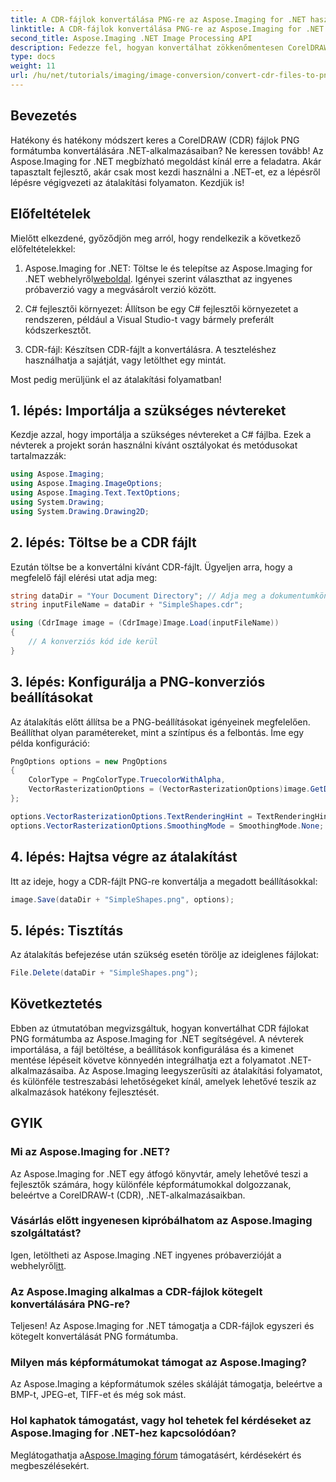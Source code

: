 ```yaml
---
title: A CDR-fájlok konvertálása PNG-re az Aspose.Imaging for .NET használatával
linktitle: A CDR-fájlok konvertálása PNG-re az Aspose.Imaging for .NET használatával
second_title: Aspose.Imaging .NET Image Processing API
description: Fedezze fel, hogyan konvertálhat zökkenőmentesen CorelDRAW (CDR) fájlokat PNG formátumba .NET-alkalmazásaiban az Aspose.Imaging segítségével. Ez az átfogó útmutató lépésről lépésre tartalmaz utasításokat.
type: docs
weight: 11
url: /hu/net/tutorials/imaging/image-conversion/convert-cdr-files-to-png/
---
```

## Bevezetés

Hatékony és hatékony módszert keres a CorelDRAW (CDR) fájlok PNG formátumba konvertálására .NET-alkalmazásaiban? Ne keressen tovább! Az Aspose.Imaging for .NET megbízható megoldást kínál erre a feladatra. Akár tapasztalt fejlesztő, akár csak most kezdi használni a .NET-et, ez a lépésről lépésre végigvezeti az átalakítási folyamaton. Kezdjük is!

## Előfeltételek

Mielőtt elkezdené, győződjön meg arról, hogy rendelkezik a következő előfeltételekkel:

1.  Aspose.Imaging for .NET: Töltse le és telepítse az Aspose.Imaging for .NET webhelyről[weboldal](https://releases.aspose.com/imaging/net/). Igényei szerint választhat az ingyenes próbaverzió vagy a megvásárolt verzió között.

2. C# fejlesztői környezet: Állítson be egy C# fejlesztői környezetet a rendszeren, például a Visual Studio-t vagy bármely preferált kódszerkesztőt.

3. CDR-fájl: Készítsen CDR-fájlt a konvertálásra. A teszteléshez használhatja a sajátját, vagy letölthet egy mintát.

Most pedig merüljünk el az átalakítási folyamatban!

## 1. lépés: Importálja a szükséges névtereket

Kezdje azzal, hogy importálja a szükséges névtereket a C# fájlba. Ezek a névterek a projekt során használni kívánt osztályokat és metódusokat tartalmazzák:

```csharp
using Aspose.Imaging;
using Aspose.Imaging.ImageOptions;
using Aspose.Imaging.Text.TextOptions;
using System.Drawing;
using System.Drawing.Drawing2D;
```

## 2. lépés: Töltse be a CDR fájlt

Ezután töltse be a konvertálni kívánt CDR-fájlt. Ügyeljen arra, hogy a megfelelő fájl elérési utat adja meg:

```csharp
string dataDir = "Your Document Directory"; // Adja meg a dokumentumkönyvtárat
string inputFileName = dataDir + "SimpleShapes.cdr";

using (CdrImage image = (CdrImage)Image.Load(inputFileName))
{
    // A konverziós kód ide kerül
}
```

## 3. lépés: Konfigurálja a PNG-konverziós beállításokat

Az átalakítás előtt állítsa be a PNG-beállításokat igényeinek megfelelően. Beállíthat olyan paramétereket, mint a színtípus és a felbontás. Íme egy példa konfiguráció:

```csharp
PngOptions options = new PngOptions
{
    ColorType = PngColorType.TruecolorWithAlpha,
    VectorRasterizationOptions = (VectorRasterizationOptions)image.GetDefaultOptions(new object[] { Color.White, image.Width, image.Height })
};

options.VectorRasterizationOptions.TextRenderingHint = TextRenderingHint.SingleBitPerPixel;
options.VectorRasterizationOptions.SmoothingMode = SmoothingMode.None;
```

## 4. lépés: Hajtsa végre az átalakítást

Itt az ideje, hogy a CDR-fájlt PNG-re konvertálja a megadott beállításokkal:

```csharp
image.Save(dataDir + "SimpleShapes.png", options);
```

## 5. lépés: Tisztítás

Az átalakítás befejezése után szükség esetén törölje az ideiglenes fájlokat:

```csharp
File.Delete(dataDir + "SimpleShapes.png");
```

## Következtetés

Ebben az útmutatóban megvizsgáltuk, hogyan konvertálhat CDR fájlokat PNG formátumba az Aspose.Imaging for .NET segítségével. A névterek importálása, a fájl betöltése, a beállítások konfigurálása és a kimenet mentése lépéseit követve könnyedén integrálhatja ezt a folyamatot .NET-alkalmazásaiba. Az Aspose.Imaging leegyszerűsíti az átalakítási folyamatot, és különféle testreszabási lehetőségeket kínál, amelyek lehetővé teszik az alkalmazások hatékony fejlesztését.

## GYIK

### Mi az Aspose.Imaging for .NET?

Az Aspose.Imaging for .NET egy átfogó könyvtár, amely lehetővé teszi a fejlesztők számára, hogy különféle képformátumokkal dolgozzanak, beleértve a CorelDRAW-t (CDR), .NET-alkalmazásaikban.

### Vásárlás előtt ingyenesen kipróbálhatom az Aspose.Imaging szolgáltatást?

 Igen, letöltheti az Aspose.Imaging .NET ingyenes próbaverzióját a webhelyről[itt](https://releases.aspose.com/).

### Az Aspose.Imaging alkalmas a CDR-fájlok kötegelt konvertálására PNG-re?

Teljesen! Az Aspose.Imaging for .NET támogatja a CDR-fájlok egyszeri és kötegelt konvertálását PNG formátumba.

### Milyen más képformátumokat támogat az Aspose.Imaging?

Az Aspose.Imaging a képformátumok széles skáláját támogatja, beleértve a BMP-t, JPEG-et, TIFF-et és még sok mást.

### Hol kaphatok támogatást, vagy hol tehetek fel kérdéseket az Aspose.Imaging for .NET-hez kapcsolódóan?

 Meglátogathatja a[Aspose.Imaging fórum](https://forum.aspose.com/) támogatásért, kérdésekért és megbeszélésekért.